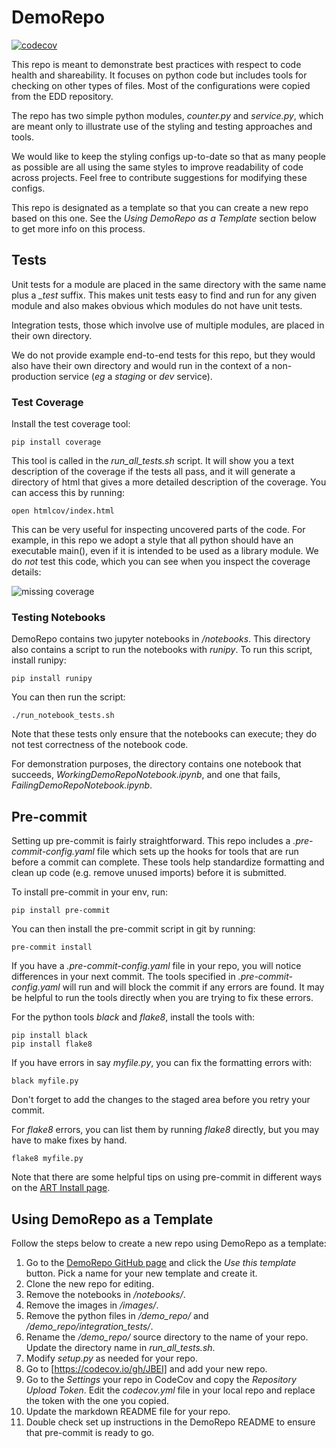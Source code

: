 # DemoRepo

[![codecov](https://codecov.io/gh/JBEI/DemoRepo/branch/main/graph/badge.svg?token=ZOXSD5WM3G)](https://codecov.io/gh/JBEI/DemoRepo)

This repo is meant to demonstrate best practices with respect to code health and shareability.
It focuses on python code but includes tools for checking on other types of files. Most
of the configurations were copied from the EDD repository.

The repo has two simple python modules, *counter.py* and *service.py*, which are meant only
to illustrate use of the styling and testing approaches and tools.

We would like to keep the styling configs up-to-date so that as many people as possible are
all using the same styles to improve readability of code across projects. Feel free to 
contribute suggestions for modifying these configs.

This repo is designated as a template so that you can create a new repo based on this one. See the *Using
DemoRepo as a Template* section below to get more info on this process.

## Tests

Unit tests for a module are placed in the same directory with the same name plus a _\_test_ suffix. This
makes unit tests easy to find and run for any given module and also makes obvious which modules do not
have unit tests.

Integration tests, those which involve use of multiple modules, are placed in their own directory.

We do not provide example end-to-end tests for this repo, but they would also have their own directory
and would run in the context of a non-production service (_eg_ a _staging_ or _dev_ service).

### Test Coverage

Install the test coverage tool:

```pip install coverage```

This tool is called in the _run_all_tests.sh_ script. It will show you a text description of the
coverage if the tests all pass, and it will generate a directory of html that gives a more
detailed description of the coverage. You can access this by running:

```open htmlcov/index.html```

This can be very useful for inspecting uncovered parts of the code. For example, in this repo we 
adopt a style that all python should have an executable main(), even if it is intended to be used
as a library module. We do _not_ test this code, which you can see when you inspect the coverage details:

![missing coverage](images/missing_coverage.png)


### Testing Notebooks

DemoRepo contains two jupyter notebooks in */notebooks*. This directory also contains a script
to run the notebooks with *runipy*. To run this script, install runipy:

```pip install runipy```

You can then run the script:

```./run_notebook_tests.sh```

Note that these tests only ensure that the notebooks can execute; they do not test correctness of
the notebook code.

For demonstration purposes, the directory contains one notebook that succeeds, *WorkingDemoRepoNotebook.ipynb*,
and one that fails, *FailingDemoRepoNotebook.ipynb*.

## Pre-commit

Setting up pre-commit is fairly straightforward. This repo includes a _.pre-commit-config.yaml_ file
which sets up the hooks for tools that are run before a commit can complete. These tools help
standardize formatting and clean up code (e.g. remove unused imports) before it is submitted.

To install pre-commit in your env, run:

```pip install pre-commit```

You can then install the pre-commit script in git by running:

```pre-commit install```

If you have a _.pre-commit-config.yaml_ file in your repo, you will notice differences in your next commit.
The tools specified in _.pre-commit-config.yaml_ will run and will block the commit if any
errors are found. It may be helpful to run the tools directly when you are trying to fix these errors.

For the python tools _black_ and _flake8_, install the tools with:

```
pip install black
pip install flake8
```

If you have errors in say _myfile.py_, you can fix the formatting errors with:

```black myfile.py```

Don't forget to add the changes to the staged area before you retry your commit.

For _flake8_ errors, you can list them by running _flake8_ directly, but you 
may have to make fixes by hand.

```flake8 myfile.py```

Note that there are some helpful tips on using pre-commit in different ways on
the [ART Install page](https://github.com/JBEI/AutomatedRecommendationTool/blob/master/docs/Installing.md).

## Using DemoRepo as a Template

Follow the steps below to create a new repo using DemoRepo as a template:

1. Go to the [DemoRepo GitHub page](https://github.com/JBEI/DemoRepo) and click the *Use this template* button. Pick a name for your new template and create it.
2. Clone the new repo for editing.
3. Remove the notebooks in */notebooks/*.
4. Remove the images in */images/*.
5. Remove the python files in */demo_repo/* and */demo_repo/integration_tests/*.
6. Rename the */demo_repo/* source directory to the name of your repo. Update the directory name in *run_all_tests.sh*.
7. Modify *setup.py* as needed for your repo.
8. Go to [https://codecov.io/gh/JBEI] and add your new repo.
9. Go to the *Settings* your repo in CodeCov and copy the *Repository Upload Token*. Edit the *codecov.yml* file in your local repo and replace the token with the one you copied.
10. Update the markdown README file for your repo.
11. Double check set up instructions in the DemoRepo README to ensure that pre-commit is ready to go.


